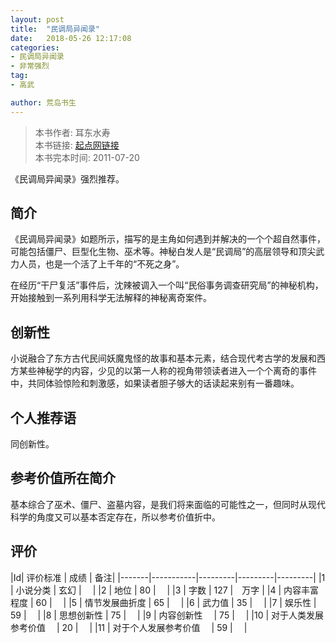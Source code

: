 ```yaml
---
layout: post
title:  "民调局异闻录"
date:   2018-05-26 12:17:08
categories:
- 民调局异闻录
- 非常强烈
tag:
- 高武

author: 荒岛书生
---
```


> 本书作者:  耳东水寿  
> 本书链接:  [起点网链接](https://book.qidian.com/info/1001892792)  
> 本书完本时间: 2011-07-20

《民调局异闻录》强烈推荐。
<!---more--->

## 简介
《民调局异闻录》如题所示，描写的是主角如何遇到并解决的一个个超自然事件，可能包括僵尸、巨型化生物、巫术等。神秘白发人是“民调局”的高层领导和顶尖武力人员，也是一个活了上千年的“不死之身”。

在经历“干尸复活”事件后，沈辣被调入一个叫“民俗事务调查研究局”的神秘机构，开始接触到一系列用科学无法解释的神秘离奇案件。

## 创新性
小说融合了东方古代民间妖魔鬼怪的故事和基本元素，结合现代考古学的发展和西方某些神秘学的内容，少见的以第一人称的视角带领读者进入一个个离奇的事件中，共同体验惊险和刺激感，如果读者胆子够大的话读起来别有一番趣味。

## 个人推荐语
同创新性。

## 参考价值所在简介
基本综合了巫术、僵尸、盗墓内容，是我们将来面临的可能性之一，但同时从现代科学的角度又可以基本否定存在，所以参考价值折中。

## 评价

|Id| 评价标准   |  成绩 | 备注|
|-------|-----------|---------|---------|---------|
|1 | 小说分类        | 玄幻  |　 |
|2 | 地位            | 80  |　 |
|3 | 字数            | 127  |　万字 |
|4 | 内容丰富程度     | 60  |　 |
|5 | 情节发展曲折度    | 65  |　 |
|6 | 武力值          | 35  |　 |
|7 | 娱乐性           | 59  |　 |
|8 | 思想创新性       | 75  |　 |
|9 | 内容创新性　      | 75  |　 |
|10 | 对于人类发展参考价值　        | 20  |　 |
|11 | 对于个人发展参考价值　        | 59  |　 |